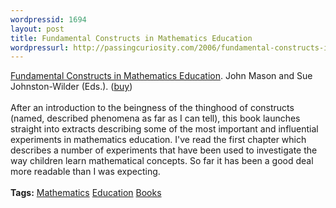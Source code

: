 ```yaml
---
wordpressid: 1694
layout: post
title: Fundamental Constructs in Mathematics Education
wordpressurl: http://passingcuriosity.com/2006/fundamental-constructs-in-mathematics-education/
---
```

<a class="title" href="http://www.routledge.com/shopping_cart/products/product_detail.asp?isbn=0415326982">Fundamental Constructs in Mathematics Education</a>. John Mason and Sue Johnston-Wilder (<emph>Eds.</emph>). (<a href="http://isbn.nu/0415326982">buy</a>)<br /><br />After an introduction to the beingness of the thinghood of constructs (named, described phenomena as far as I can tell), this book launches straight into extracts describing some of the most important and influential experiments in mathematics education. I've read the first chapter which describes a number of experiments that have been used to investigate the way children learn mathematical concepts. So far it has been a good deal more readable than I was expecting.<br /><br /><span class="tags"><strong>Tags:</strong> <a rel="tag" href="http://del.icio.us/thsutton/mathematics">Mathematics</a> <a rel="tag" href="http://del.icio.us/thsutton/education">Education</a> <a rel="tag" href="http://del.icio.us/thsutton/books">Books</a></span>
